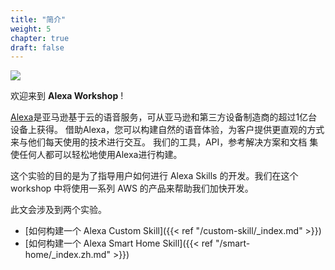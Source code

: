 ```yaml
---
title: "简介"
weight: 5
chapter: true
draft: false
---
```


![](/images/AMAZON-ALEXALOGO.png?width=200)

欢迎来到 **Alexa Workshop** !

[Alexa](https://developer.amazon.com/alexa/)是亚马逊基于云的语音服务，可从亚马逊和第三方设备制造商的超过1亿台设备上获得。 
借助Alexa，您可以构建自然的语音体验，为客户提供更直观的方式来与他们每天使用的技术进行交互。 我们的工具，API，参考解决方案和文档
集使任何人都可以轻松地使用Alexa进行构建。

这个实验的目的是为了指导用户如何进行 Alexa Skills 的开发。我们在这个 workshop 中将使用一系列 AWS 的产品来帮助我们加快开发。

此文会涉及到两个实验。

* [如何构建一个 Alexa Custom Skill]({{< ref "/custom-skill/_index.md" >}})
* [如何构建一个 Alexa Smart Home Skill]({{< ref "/smart-home/_index.zh.md" >}})